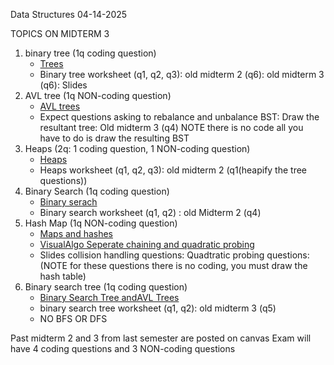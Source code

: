 Data Structures
04-14-2025

TOPICS ON MIDTERM 3 
1. binary tree (1q coding question)
	- [Trees](Trees.md)
	- Binary tree worksheet (q1, q2, q3):  old midterm 2 (q6): old midterm 3 (q6): Slides 
2. AVL tree (1q NON-coding question)
	- [AVL trees](AVL%20trees.md)
	- Expect questions asking to rebalance and unbalance BST: Draw the resultant tree: Old midterm 3 (q4) NOTE there is no code all you have to do is draw the resulting BST 
3. Heaps (2q: 1 coding question, 1 NON-coding question) 
	- [Heaps](Heaps.md)
	- Heaps worksheet (q1, q2, q3): old midterm 2 (q1(heapify the tree questions))
4. Binary Search (1q coding question)
	-  [Binary serach](Binary%20serach.md)
	- Binary search worksheet (q1, q2) : old Midterm 2 (q4)
5. Hash Map (1q NON-coding question)
	- [Maps and hashes](Maps%20and%20hashes.md)
	- [VisualAlgo Seperate chaining and quadratic probing ](https://visualgo.net/en/hashtable?slide=1)
	- Slides collision handling questions: Quadtratic probing questions: (NOTE for these questions there is no coding, you must draw the hash table)
6. Binary search tree (1q coding question)
	- [Binary Search Tree andAVL Trees](Binary%20Search%20Tree%20andAVL%20Trees.md)
	- binary search tree worksheet (q1, q2): old midterm 3 (q5)
	- NO BFS OR DFS

Past midterm 2 and 3 from last semester are posted on canvas
Exam will have 4 coding questions and 3 NON-coding questions 
